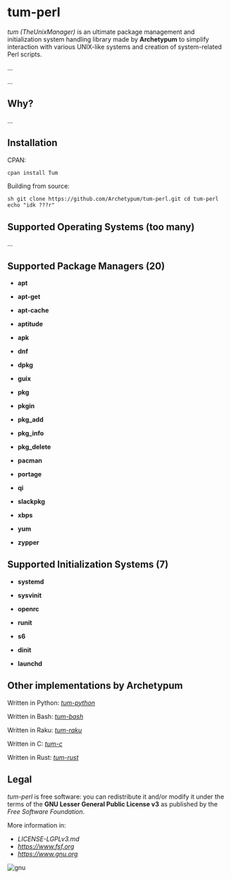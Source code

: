 # tum-perl

_tum (TheUnixManager)_ is an ultimate package management and initialization system handling library made by **Archetypum**
to simplify interaction with various UNIX-like systems and creation of system-related Perl scripts.

...

...

## Why?

...

## Installation

CPAN:

```sh
cpan install Tum
```

Building from source:

``sh
git clone https://github.com/Archetypum/tum-perl.git
cd tum-perl
echo "idk ???r"
``

## Supported Operating Systems (too many)

...

## Supported Package Managers (20)

- **apt**

- **apt-get**

- **apt-cache**

- **aptitude**

- **apk**

- **dnf**

- **dpkg**

- **guix**

- **pkg**

- **pkgin**

- **pkg_add**

- **pkg_info**

- **pkg_delete**

- **pacman**

- **portage**

- **qi**

- **slackpkg**

- **xbps**

- **yum**

- **zypper**

## Supported Initialization Systems (7)

- **systemd**

- **sysvinit**

- **openrc**

- **runit**

- **s6**

- **dinit**

- **launchd**

## Other implementations by Archetypum

Written in Python: [_tum-python_](https://github.com/Archetypum/tum-python)

Written in Bash: [_tum-bash_](https://github.com/Archetypum/tum-bash)

Written in Raku: [_tum-raku_](https://github.com/Archetypum/tum-raku)

Written in C: [_tum-c_](https://github.com/Archetypum/tum-c)

Written in Rust: [_tum-rust_](https://github.com/Archetypum/tum-rust)

## Legal

_tum-perl_ is free software: you can redistribute it and/or modify it under the terms of the
**GNU Lesser General Public License v3** as published by the _Free Software Foundation_.

More information in:

- _LICENSE-LGPLv3.md_
- _https://www.fsf.org_
- _https://www.gnu.org_

![gnu](https://github.com/user-attachments/assets/66935a97-374f-4dbc-9f1c-428070fda139)
